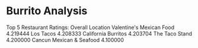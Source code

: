 # Burrito Analysis

Top 5 Restaurant Ratings: Overall
Location
Valentine's Mexican Food    4.219444
Los Tacos                   4.208333
California Burritos         4.203704
The Taco Stand              4.200000
Cancun Mexican & Seafood    4.100000